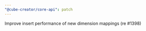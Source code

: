 ```yaml
---
"@cube-creator/core-api": patch
---
```


Improve insert performance of new dimension mappings (re #1398)
